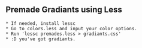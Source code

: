 ## Premade Gradiants using Less

    * If needed, install lessc
    * Go to colors.less and input your color options.
    * Run 'lessc premades.less > gradiants.css'
    * :D you've got gradiants.


